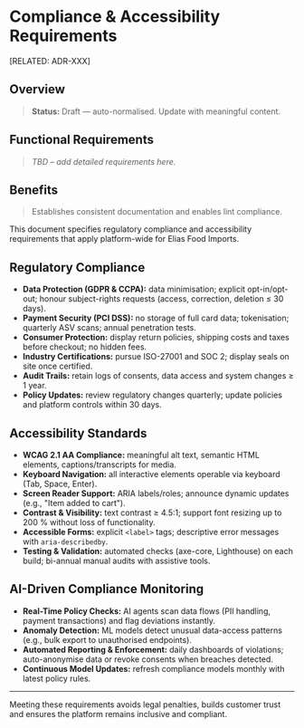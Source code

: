# Compliance & Accessibility Requirements

[RELATED: ADR-XXX]

## Overview

> **Status:** Draft — auto-normalised. Update with meaningful content.

## Functional Requirements

> _TBD – add detailed requirements here._

## Benefits

> Establishes consistent documentation and enables lint compliance.



This document specifies regulatory compliance and accessibility requirements that apply platform-wide for Elias Food Imports.



## Regulatory Compliance

- **Data Protection (GDPR & CCPA):** data minimisation; explicit opt-in/opt-out; honour subject-rights requests (access, correction, deletion ≤ 30 days).
- **Payment Security (PCI DSS):** no storage of full card data; tokenisation; quarterly ASV scans; annual penetration tests.
- **Consumer Protection:** display return policies, shipping costs and taxes before checkout; no hidden fees.
- **Industry Certifications:** pursue ISO-27001 and SOC 2; display seals on site once certified.
- **Audit Trails:** retain logs of consents, data access and system changes ≥ 1 year.
- **Policy Updates:** review regulatory changes quarterly; update policies and platform controls within 30 days.

## Accessibility Standards

- **WCAG 2.1 AA Compliance:** meaningful alt text, semantic HTML elements, captions/transcripts for media.
- **Keyboard Navigation:** all interactive elements operable via keyboard (Tab, Space, Enter).
- **Screen Reader Support:** ARIA labels/roles; announce dynamic updates (e.g., "Item added to cart").
- **Contrast & Visibility:** text contrast ≥ 4.5:1; support font resizing up to 200 % without loss of functionality.
- **Accessible Forms:** explicit `<label>` tags; descriptive error messages with `aria-describedby`.
- **Testing & Validation:** automated checks (axe-core, Lighthouse) on each build; bi-annual manual audits with assistive tools.

## AI-Driven Compliance Monitoring

- **Real-Time Policy Checks:** AI agents scan data flows (PII handling, payment transactions) and flag deviations instantly.
- **Anomaly Detection:** ML models detect unusual data-access patterns (e.g., bulk export to unauthorised endpoints).
- **Automated Reporting & Enforcement:** daily dashboards of violations; auto-anonymise data or revoke consents when breaches detected.
- **Continuous Model Updates:** refresh compliance models monthly with latest policy rules.

---

Meeting these requirements avoids legal penalties, builds customer trust and ensures the platform remains inclusive and compliant.

